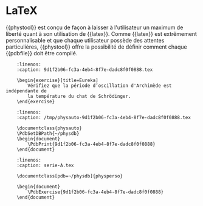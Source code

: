 # LaTeX

{{phystool}} est conçu de façon à laisser à l'utilisateur un maximum de
liberté quant à son utilisation de {{latex}}. Comme {{latex}} est extrêmement
personnalisable et que chaque utilisateur possède des attentes particulières,
{{phystool}} offre la possibilité de définir comment chaque {{pdbfile}} doit
être compilé.

```{code-block} latex
    :linenos:
    :caption: 9d1f2b06-fc3a-4eb4-8f7e-dadc8f0f0888.tex

    \begin{exercise}[title=Eureka]
        Vérifiez que la période d’oscillation d'Archimède est indépendante de
        la température du chat de Schrödinger.
    \end{exercise}
```

```{code-block} latex
    :linenos:
    :caption: /tmp/physauto-9d1f2b06-fc3a-4eb4-8f7e-dadc8f0f0888.tex

    \documentclass{physauto}
    \PdbSetDBPath{~/physdb}
    \begin{document}
        \PdbPrint{9d1f2b06-fc3a-4eb4-8f7e-dadc8f0f0888}
    \end{document}

```

```{code-block} latex
    :linenos:
    :caption: serie-A.tex

    \documentclass[pdb=~/physdb]{physperso}

    \begin{document}
        \PdbExercise{9d1f2b06-fc3a-4eb4-8f7e-dadc8f0f0888}
    \end{document}

```
